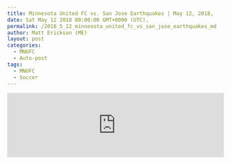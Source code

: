 ```yaml
---
title: Minnesota United FC vs. San Jose Earthquakes | May 12, 2018,
date: Sat May 12 2018 00:00:00 GMT+0000 (UTC),
permalink: /2018_5_12_minnesota_united_fc_vs_san_jose_earthquakes_md 
author: Matt Erickson (ME)
layout: post
categories:
  - MNUFC
  - Auto-post
tags:
  - MNUFC
  - Soccer
---
```

<div class='soccer-video-wrapper'>
<iframe class='soccer-video' width='100%' height='auto' frameborder='0' allowfullscreen src="https://www.mnufc.com/iframe-video?brightcove_id=5784092647001&brightcove_player_id=default&brightcove_account_id=5534894110001"></iframe>
</div>